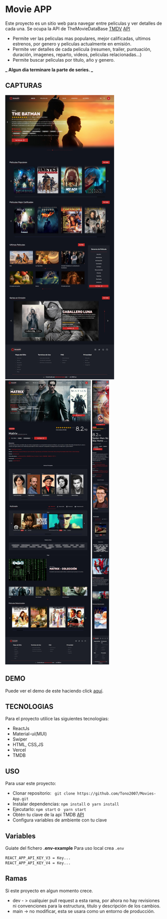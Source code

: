 # **Movie APP**

Este proyecto es un sitio web para navegar entre peliculas y ver detalles de cada una.
Se ocupa la API de TheMovieDataBase [TMDV](https://www.themoviedb.org/) [API](https://developers.themoviedb.org/3/getting-started/introduction)

- Permite ver las peliculas mas populares, mejor calificadas, ultimos estrenos, por genero y peliculas actualmente en emisión.
- Permite ver detalles de cada pelicula (resumen, trailer, puntuación, duración, imagenes, reparto, videos, peliculas relacionadas...)
- Permite buscar peliculas por titulo, año y genero.

**_ Algun dia terminare la parte de series. _**

## **CAPTURAS**

<div>
    <img src="src/assets/screenshots/WelcomePage.jpeg" height="900px"/>
    <img src="src/assets/screenshots/MoviePage.jpeg" height="900px"/>
    <img src="src/assets/screenshots/MoviePageResponsive.jpeg" height="900px"/>

</div>

<!--
![img](src/assets/screenshots/WelcomePage.jpeg)
![img](src/assets/screenshots/MoviePage.jpeg)
-->

## **DEMO**

Puede ver el demo de este haciendo click [aquí](https://movies-app-tono2007.vercel.app/).

## **TECNOLOGIAS**

Para el proyecto utilice las siguientes tecnologias:

- ReactJs
- Material-ui(MUI)
- Swiper
- HTML, CSS,JS
- Vercel
- TMDB

## **USO**

Para usar este proyecto:

- Clonar repositorio: ` git clone https://github.com/Tono2007/Movies-App.git`
- Instalar dependencias: `npm install` o` yarn install`
- Ejecutarlo: `npm start` o ` yarn start`
- Obtén tu clave de la api TMDB [API](https://developers.themoviedb.org/3/getting-started/introduction)
- Configura variables de ambiente con tu clave

## Variables

Guiate del fichero **.env-example**
Para uso local crea `.env`

```ssh
REACT_APP_API_KEY_V3 = Key...
REACT_APP_API_KEY_V4 = Key...
```

## Ramas

Si este proyecto en algun momento crece.

- dev - > cualquier pull request a esta rama, por ahora no hay revisiones ni convenciones para la estructura, titulo y descripción de los cambios.
- main -> no modificar, esta se usara como un entorno de producción.
